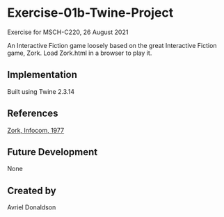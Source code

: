 # Exercise-01b-Twine-Project
Exercise for MSCH-C220, 26 August 2021

An Interactive Fiction game loosely based on the great Interactive Fiction game, Zork. Load Zork.html in a browser to play it.

## Implementation
Built using Twine 2.3.14

## References
[Zork, Infocom, 1977](https://www.pcjs.org/software/pcx86/game/infocom/zork1/)

## Future Development
None

## Created by 
Avriel Donaldson


